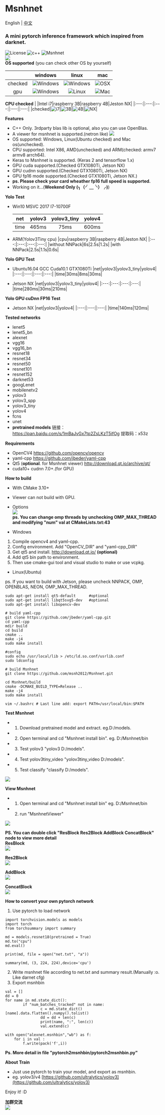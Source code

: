 # Msnhnet
English | [中文](https://blog.csdn.net/MSNH2012/article/details/107216704)</br>
###  A mini pytorch inference framework which inspired from darknet.
![License](https://img.shields.io/badge/license-MIT-green)
![c++](https://img.shields.io/badge/lauguage-c%2B%2B-green)
![Msnhnet](https://img.shields.io/badge/Msnh-Msnhnet-blue)</br>
![](readme_imgs/msnhnetviewer.png)</br>
**OS supported** (you can check other OS by yourself)

| |windows|linux|mac|
|:---:|:---:|:---:|:---:|
|checked|![Windows](https://img.shields.io/badge/build-passing-brightgreen.svg)|![Windows](https://img.shields.io/badge/build-passing-brightgreen.svg)|![OSX](https://img.shields.io/badge/build-unknown-lightgrey.svg)|
|gpu|![Windows](https://img.shields.io/badge/build-passing-brightgreen.svg)|![Linux](https://img.shields.io/badge/build-passing-brightgreen.svg)|![Mac](https://img.shields.io/badge/build-unknown-lightgrey.svg)|

**CPU checked**
| |Intel i7|raspberry 3B|raspberry 4B|Jeston NX|
|:---:|:---:|:---:|:---:|:---:|
|checked|![i7](https://img.shields.io/badge/build-passing-brightgreen.svg)|![3B](https://img.shields.io/badge/build-passing-brightgreen.svg)|![4B](https://img.shields.io/badge/build-passing-brightgreen.svg)|![NX](https://img.shields.io/badge/build-passing-brightgreen.svg)|

**Features**

- C++ Only. 3rdparty blas lib is optional, also you can use OpenBlas.
- A viewer for msnhnet is supported.(netron like)
![](readme_imgs/msnhnetviewer.png)
- OS supported: Windows, Linux(Ubuntu checked) and Mac os(unchecked).
- CPU supported: Intel X86, AMD(unchecked) and ARM(checked: armv7 armv8 arrch64).
- Keras to Msnhnet is supported. (Keras 2 and tensorflow 1.x)
- GPU cuda supported.(Checked GTX1080Ti, Jetson NX)
- GPU cudnn supported.(Checked GTX1080Ti, Jetson NX)
- GPU fp16 mode supported.(Checked GTX1080Ti, Jetson NX.)
- **ps. Please check your card wheather fp16 full speed is supported.**
- Working on it...(**Weekend Only  (╮（╯＿╰）╭)**)

**Yolo Test** 
- Win10 MSVC 2017 I7-10700F

  |net|yolov3|yolov3_tiny|yolov4|
  |:---:|:---:|:---:|:---:|
  |time|465ms|75ms|600ms|


- ARM(Yolov3Tiny cpu)
  |cpu|raspberry 3B|raspberry 4B|Jeston NX|
  |:---:|:---:|:---:|:---:|
  |without NNPack|6s|2.5s|1.2s|
  |with NNPack|2.5s|1.1s|0.6s|

**Yolo GPU Test**
- Ubuntu16.04  GCC  Cuda10.1  GTX1080Ti
  |net|yolov3|yolov3_tiny|yolov4|
  |:---:|:---:|:---:|:---:|
  |time|30ms|8ms|30ms|
  
- Jetson NX
  |net|yolov3|yolov3_tiny|yolov4|
  |:---:|:---:|:---:|:---:|
  |time|280ms|30ms|210ms|
  
**Yolo GPU cuDnn FP16 Test**
- Jetson NX
  |net|yolov3|yolov4|
  |:---:|:---:|:---:|
  |time|140ms|120ms|

**Tested networks**
- lenet5
- lenet5_bn
- alexnet
- vgg16
- vgg16_bn
- resnet18
- resnet34
- resnet50
- resnet101
- resnet152
- darknet53
- googLenet
- mobilenetv2
- yolov3
- yolov3_spp
- yolov3_tiny
- yolov4
- fcns
- unet
- **pretrained models** 链接：https://pan.baidu.com/s/1mBaJvGx7tp2ZsLKzT5ifOg 
提取码：x53z 

**Requirements**
  * OpenCV4 https://github.com/opencv/opencv
  * yaml-cpp https://github.com/jbeder/yaml-cpp
  * Qt5 (**optional**. for Msnhnet viewer) http://download.qt.io/archive/qt/
  * cuda10+ cudnn 7.0+.(for GPU)

**How to build**
- With CMake 3.10+
- Viewer can not build with GPU.
- Options</br>
![](readme_imgs/cmake_option.png)</br>
**ps. You can change omp threads by unchecking OMP_MAX_THREAD and modifying "num" val at CMakeLists.txt:43** </br>

- Windows
1. Compile opencv4 and yaml-cpp.
2. Config environment. Add "OpenCV_DIR" and "yaml-cpp_DIR" 
3. Get qt5 and install. http://download.qt.io/ **(optional)**
4. Add qt5 bin path to environment.
5. Then use cmake-gui tool and visual studio to make or use vcpkg.

- Linux(Ubuntu)

ps. If you want to build with Jetson, please uncheck NNPACK, OMP, OPENBLAS, NEON, OMP_MAX_THREAD.

```
sudo apt-get install qt5-default      #optional
sudo apt-get install libqt5svg5-dev   #optional
sudo apt-get install libopencv-dev

# build yaml-cpp
git clone https://github.com/jbeder/yaml-cpp.git
cd yaml-cpp
mdir build 
cd build 
cmake ..
make -j4
sudo make install 

#config 
sudo echo /usr/local/lib > /etc/ld.so.conf/usrlib.conf
sudo ldconfig

# build Msnhnet
git clone https://github.com/msnh2012/Msnhnet.git

cd Msnhnet/build
cmake -DCMAKE_BUILD_TYPE=Release ..  
make -j4
sudo make install

vim ~/.bashrc # Last line add: export PATH=/usr/local/bin:$PATH

```
**Test Msnhnet**
- 1. Download pretrained model and extract. eg.D:/models. 
- 2. Open terminal and cd "Msnhnet install bin". eg. D:/Msnhnet/bin
- 3. Test yolov3 "yolov3 D:/models".
- 4. Test yolov3tiny_video "yolov3tiny_video D:/models".
- 5. Test classify "classify D:/models".</br>

![](readme_imgs/dog.png)</br>

**View Msnhnet**
- 1. Open terminal and cd "Msnhnet install bin" eg. D:/Msnhnet/bin
- 2. run "MsnhnetViewer"

![](readme_imgs/viewer.png)</br>

**PS. You can double click "ResBlock Res2Block AddBlock ConcatBlock"  node to view more detail**</br>
**ResBlock**</br>
![](readme_imgs/ResBlock.png)</br>

**Res2Block**</br>
![](readme_imgs/Res2Block.png)</br>

**AddBlock**</br>
![](readme_imgs/AddBlock.png)</br>

**ConcatBlock**</br>
![](readme_imgs/ConcatBlock.png)</br>

**How to convert your own pytorch network**
1. Use pytorch to load network
```
import torchvision.models as models
import torch
from torchsummary import summary 

md = models.resnet18(pretrained = True)
md.to("cpu")
md.eval()

print(md, file = open("net.txt", "a"))

summary(md, (3, 224, 224),device='cpu')
```
2. Write msnhnet file according to net.txt and summary result.(Manually :o. Like darnet cfg)
3. Export msnhbin 
```
val = []
dd = 0
for name in md.state_dict():
        if "num_batches_tracked" not in name:
                c = md.state_dict()[name].data.flatten().numpy().tolist()
                dd = dd + len(c)
                print(name, ":", len(c))
                val.extend(c)

with open("alexnet.msnhbin","wb") as f:
    for i in val :
        f.write(pack('f',i))
```
**Ps. More detail in file "pytorch2msnhbin/pytorch2msnhbin.py"**

**About Train**
- Just use pytorch to train your model, and export as msnhbin.
- eg. yolov3/v4 [https://github.com/ultralytics/yolov3](https://github.com/ultralytics/yolov3)

Enjoy it! :D

**加群交流**</br>
![](readme_imgs/qq.png)</br>
